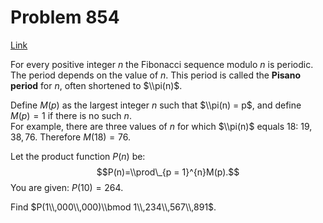 # Problem 854

[Link](https://projecteuler.net/problem=854)

For every positive integer $n$ the Fibonacci sequence modulo $n$ is periodic. The period depends on the value of $n$. This period is called the **Pisano period** for $n$, often shortened to $\\pi(n)$.

Define $M(p)$ as the largest integer $n$ such that $\\pi(n) = p$, and define $M(p) = 1$ if there is no such $n$.  
For example, there are three values of $n$ for which $\\pi(n)$ equals $18$: $19, 38, 76$. Therefore $M(18) = 76$.

Let the product function $P(n)$ be: $$P(n)=\\prod\_{p = 1}^{n}M(p).$$ You are given: $P(10)=264$.

Find $P(1\\,000\\,000)\\bmod 1\\,234\\,567\\,891$.
